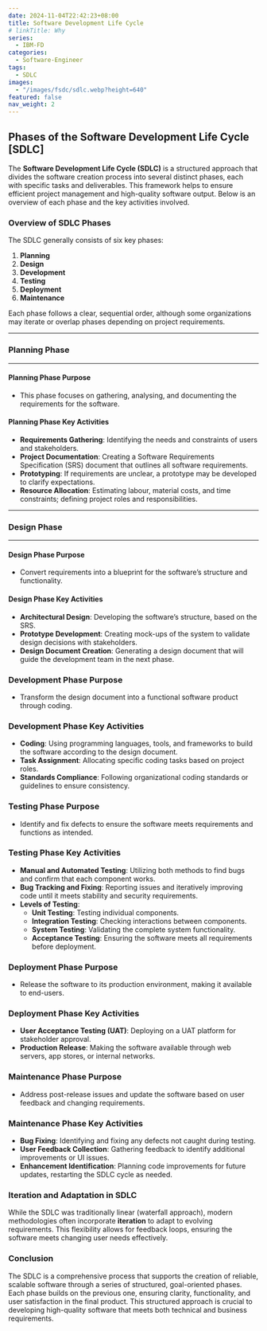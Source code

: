 ```yaml
---
date: 2024-11-04T22:42:23+08:00
title: Software Development Life Cycle
# linkTitle: Why 
series:
  - IBM-FD
categories:
  - Software-Engineer
tags:
  - SDLC
images:
  - "/images/fsdc/sdlc.webp?height=640"
featured: false
nav_weight: 2
---
```




## Phases of the Software Development Life Cycle [SDLC]

The **Software Development Life Cycle (SDLC)** is a structured approach that divides the software creation process into several distinct phases, each with specific tasks and deliverables. This framework helps to ensure efficient project management and high-quality software output. Below is an overview of each phase and the key activities involved.

### Overview of SDLC Phases

The SDLC generally consists of six key phases:

1. **Planning**
2. **Design**
3. **Development**
4. **Testing**
5. **Deployment**
6. **Maintenance**

Each phase follows a clear, sequential order, although some organizations may iterate or overlap phases depending on project requirements.

---

### Planning Phase

---

#### Planning Phase Purpose

- This phase focuses on gathering, analysing, and documenting the requirements for the software.

#### Planning Phase Key Activities

- **Requirements Gathering**: Identifying the needs and constraints of users and stakeholders.
- **Project Documentation**: Creating a Software Requirements Specification (SRS) document that outlines all software requirements.
- **Prototyping**: If requirements are unclear, a prototype may be developed to clarify expectations.
- **Resource Allocation**: Estimating labour, material costs, and time constraints; defining project roles and responsibilities.

---

### Design Phase

---

#### Design Phase Purpose

- Convert requirements into a blueprint for the software’s structure and functionality.

#### Design Phase Key Activities

- **Architectural Design**: Developing the software’s structure, based on the SRS.
- **Prototype Development**: Creating mock-ups of the system to validate design decisions with stakeholders.
- **Design Document Creation**: Generating a design document that will guide the development team in the next phase.

### Development Phase Purpose

- Transform the design document into a functional software product through coding.

### Development Phase Key Activities

- **Coding**: Using programming languages, tools, and frameworks to build the software according to the design document.
- **Task Assignment**: Allocating specific coding tasks based on project roles.
- **Standards Compliance**: Following organizational coding standards or guidelines to ensure consistency.

### Testing Phase Purpose

- Identify and fix defects to ensure the software meets requirements and functions as intended.

### Testing Phase Key Activities

- **Manual and Automated Testing**: Utilizing both methods to find bugs and confirm that each component works.
- **Bug Tracking and Fixing**: Reporting issues and iteratively improving code until it meets stability and security requirements.
- **Levels of Testing**:
  - **Unit Testing**: Testing individual components.
  - **Integration Testing**: Checking interactions between components.
  - **System Testing**: Validating the complete system functionality.
  - **Acceptance Testing**: Ensuring the software meets all requirements before deployment.

### Deployment Phase Purpose

- Release the software to its production environment, making it available to end-users.

### Deployment Phase Key Activities

- **User Acceptance Testing (UAT)**: Deploying on a UAT platform for stakeholder approval.
- **Production Release**: Making the software available through web servers, app stores, or internal networks.

### Maintenance Phase Purpose

- Address post-release issues and update the software based on user feedback and changing requirements.

### Maintenance Phase Key Activities

- **Bug Fixing**: Identifying and fixing any defects not caught during testing.
- **User Feedback Collection**: Gathering feedback to identify additional improvements or UI issues.
- **Enhancement Identification**: Planning code improvements for future updates, restarting the SDLC cycle as needed.

### Iteration and Adaptation in SDLC

While the SDLC was traditionally linear (waterfall approach), modern methodologies often incorporate **iteration** to adapt to evolving requirements. This flexibility allows for feedback loops, ensuring the software meets changing user needs effectively.

### Conclusion

The SDLC is a comprehensive process that supports the creation of reliable, scalable software through a series of structured, goal-oriented phases. Each phase builds on the previous one, ensuring clarity, functionality, and user satisfaction in the final product. This structured approach is crucial to developing high-quality software that meets both technical and business requirements.
